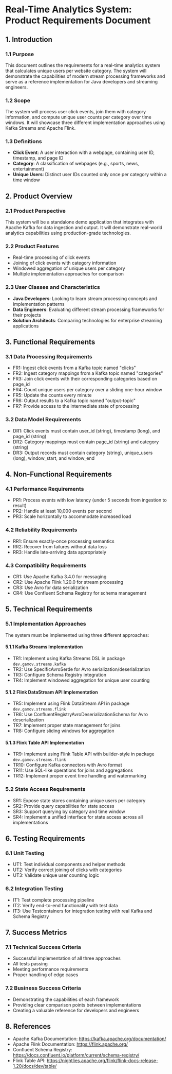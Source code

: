 # Real-Time Analytics System: Product Requirements Document

## 1. Introduction

### 1.1 Purpose
This document outlines the requirements for a real-time analytics system that calculates unique users per website category. 
The system will demonstrate the capabilities of modern stream processing frameworks and serve as a reference implementation for Java developers and streaming engineers.

### 1.2 Scope
The system will process user click events, join them with category information, and compute unique user counts per category over time windows. 
It will showcase three different implementation approaches using Kafka Streams and Apache Flink.

### 1.3 Definitions
- **Click Event**: A user interaction with a webpage, containing user ID, timestamp, and page ID
- **Category**: A classification of webpages (e.g., sports, news, entertainment)
- **Unique Users**: Distinct user IDs counted only once per category within a time window

## 2. Product Overview

### 2.1 Product Perspective
This system will be a standalone demo application that integrates with Apache Kafka for data ingestion and output.
It will demonstrate real-world analytics capabilities using production-grade technologies.

### 2.2 Product Features
- Real-time processing of click events
- Joining of click events with category information
- Windowed aggregation of unique users per category
- Multiple implementation approaches for comparison

### 2.3 User Classes and Characteristics
- **Java Developers**: Looking to learn stream processing concepts and implementation patterns
- **Data Engineers**: Evaluating different stream processing frameworks for their projects
- **Solution Architects**: Comparing technologies for enterprise streaming applications

## 3. Functional Requirements

### 3.1 Data Processing Requirements
- FR1: Ingest click events from a Kafka topic named "clicks"
- FR2: Ingest category mappings from a Kafka topic named "categories"
- FR3: Join click events with their corresponding categories based on page_id
- FR4: Count unique users per category over a sliding one-hour window
- FR5: Update the counts every minute
- FR6: Output results to a Kafka topic named "output-topic"
- FR7: Provide access to the intermediate state of processing

### 3.2 Data Model Requirements
- DR1: Click events must contain user_id (string), timestamp (long), and page_id (string)
- DR2: Category mappings must contain page_id (string) and category (string)
- DR3: Output records must contain category (string), unique_users (long), window_start, and window_end

## 4. Non-Functional Requirements

### 4.1 Performance Requirements
- PR1: Process events with low latency (under 5 seconds from ingestion to result)
- PR2: Handle at least 10,000 events per second
- PR3: Scale horizontally to accommodate increased load

### 4.2 Reliability Requirements
- RR1: Ensure exactly-once processing semantics
- RR2: Recover from failures without data loss
- RR3: Handle late-arriving data appropriately

### 4.3 Compatibility Requirements
- CR1: Use Apache Kafka 3.4.0 for messaging
- CR2: Use Apache Flink 1.20.0 for stream processing
- CR3: Use Avro for data serialization
- CR4: Use Confluent Schema Registry for schema management

## 5. Technical Requirements

### 5.1 Implementation Approaches
The system must be implemented using three different approaches:

#### 5.1.1 Kafka Streams Implementation
- TR1: Implement using Kafka Streams DSL in package `dev.gamov.streams.kafka`
- TR2: Use SpecificAvroSerde for Avro serialization/deserialization
- TR3: Configure Schema Registry integration
- TR4: Implement windowed aggregation for unique user counting

#### 5.1.2 Flink DataStream API Implementation
- TR5: Implement using Flink DataStream API in package `dev.gamov.streams.flink`
- TR6: Use ConfluentRegistryAvroDeserializationSchema for Avro deserialization
- TR7: Implement proper state management for joins
- TR8: Configure sliding windows for aggregation

#### 5.1.3 Flink Table API Implementation
- TR9: Implement using Flink Table API with builder-style in package `dev.gamov.streams.flink`
- TR10: Configure Kafka connectors with Avro format
- TR11: Use SQL-like operations for joins and aggregations
- TR12: Implement proper event time handling and watermarking

### 5.2 State Access Requirements
- SR1: Expose state stores containing unique users per category
- SR2: Provide query capabilities for state access
- SR3: Support querying by category and time window
- SR4: Implement a unified interface for state access across all implementations

## 6. Testing Requirements

### 6.1 Unit Testing
- UT1: Test individual components and helper methods
- UT2: Verify correct joining of clicks with categories
- UT3: Validate unique user counting logic

### 6.2 Integration Testing
- IT1: Test complete processing pipeline
- IT2: Verify end-to-end functionality with test data
- IT3: Use Testcontainers for integration testing with real Kafka and Schema Registry

## 7. Success Metrics

### 7.1 Technical Success Criteria
- Successful implementation of all three approaches
- All tests passing
- Meeting performance requirements
- Proper handling of edge cases

### 7.2 Business Success Criteria
- Demonstrating the capabilities of each framework
- Providing clear comparison points between implementations
- Creating a valuable reference for developers and engineers

## 8. References
- Apache Kafka Documentation: https://kafka.apache.org/documentation/
- Apache Flink Documentation: https://flink.apache.org/
- Confluent Schema Registry: https://docs.confluent.io/platform/current/schema-registry/
- Flink Table API: https://nightlies.apache.org/flink/flink-docs-release-1.20/docs/dev/table/

